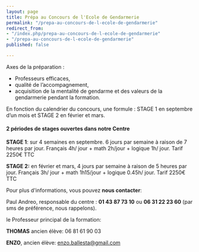 ```yaml
---
layout: page
title: Prépa au Concours de l'Ecole de Gendarmerie
permalink: "/prepa-au-concours-de-l-ecole-de-gendarmerie"
redirect_from:
- "/index.php/prepa-au-concours-de-l-ecole-de-gendarmerie"
- "/prepa-au-concours-de-l-ecole-de-gendarmerie"
published: false

---
```

Axes de la préparation :  

* Professeurs efficaces,
* qualité de l’accompagnement,
* acquisition de la mentalité de gendarme et des valeurs de la gendarmerie pendant la formation.

En fonction du calendrier du concours, une formule : STAGE 1 en septembre d’un mois et STAGE 2 en février et mars.

#### 2 périodes de stages ouvertes dans notre Centre

**STAGE 1**: sur 4 semaines en septembre. 6 jours par semaine à raison de 7 heures par jour. Français 4h/ jour + math 2h/jour + logique 1h/ jour. Tarif 2250€ TTC

**STAGE 2:**  en février et mars,  4 jours par semaine à raison de 5 heures par jour. Français 3h/ jour + math 1h15/jour + logique 0.45h/ jour. Tarif 2250€ TTC

Pour plus d'informations, vous pouvez **nous contacter**:

Paul Andreo, responsable du centre : **01 43 87 73 10** ou **06 31 22 23 60** (par sms de préférence, nous rappelons).

le Professeur principal de la formation:

**THOMAS** ancien élève: 06 81 61 90 03

**ENZO**, ancien élève: enzo.ballesta@gmail.com